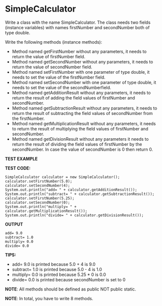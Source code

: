 # SimpleCalculator
Write a class with the name SimpleCalculator. The class needs two fields (instance variables) with names firstNumber and secondNumber both of type double.

Write the following methods (instance methods):

* Method named getFirstNumber without any parameters, it needs to return the value of firstNumber field.
* Method named getSecondNumber without any parameters, it needs to return the value of secondNumber field.
* Method named setFirstNumber with one parameter of type double, it needs to set the value of the firstNumber field.
* Method named setSecondNumber with one parameter of type double, it needs to set the value of the secondNumberfield.
* Method named getAdditionResult without any parameters, it needs to return the result of adding the field values of firstNumber and secondNumber.
* Method named getSubtractionResult without any parameters, it needs to return the result of subtracting the field values of secondNumber from the firstNumber.
* Method named getMultiplicationResult without any parameters, it needs to return the result of multiplying the field values of firstNumber and secondNumber.
* Method named getDivisionResult without any parameters it needs to return the result of dividing the field values of firstNumber by the secondNumber. In case the value of secondNumber is 0 then return 0.

**TEST EXAMPLE**

**TEST CODE:**
```
SimpleCalculator calculator = new SimpleCalculator();
calculator.setFirstNumber(5.0);
calculator.setSecondNumber(4);
System.out.println("add= " + calculator.getAdditionResult());
System.out.println("subtract= " + calculator.getSubtractionResult());
calculator.setFirstNumber(5.25);
calculator.setSecondNumber(0);
System.out.println("multiply= " + calculator.getMultiplicationResult());
System.out.println("divide= " + calculator.getDivisionResult());
```

**OUTPUT**
```
add= 9.0
subtract= 1.0
multiply= 0.0
divide= 0.0
```
**TIPS:**

* add= 9.0 is printed because 5.0 + 4 is 9.0
* subtract= 1.0 is printed because 5.0 - 4 is 1.0
* multiply= 0.0 is printed because 5.25 *  0 is 0.0
* divide= 0.0 is printed because secondNumber is set to 0


**NOTE**: All methods should be defined as public NOT public static.

**NOTE**: In total, you have to write 8 methods.